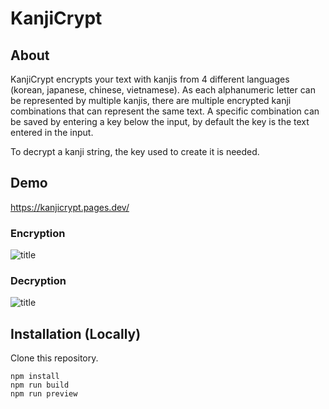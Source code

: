 # KanjiCrypt

## About

KanjiCrypt encrypts your text with kanjis from 4 different languages (korean, japanese, chinese, vietnamese). As each alphanumeric letter can be represented by multiple kanjis, there are multiple encrypted kanji combinations that can represent the same text. A specific combination can be saved by entering a key below the input, by default the key is the text entered in the input.

To decrypt a kanji string, the key used to create it is needed.

## Demo

https://kanjicrypt.pages.dev/

### Encryption

![title](https://i.imgur.com/d4qmNrO.png)

### Decryption

![title](https://i.imgur.com/jdu2pj5.png)

## Installation (Locally)

Clone this repository.

```
npm install
npm run build
npm run preview
```
